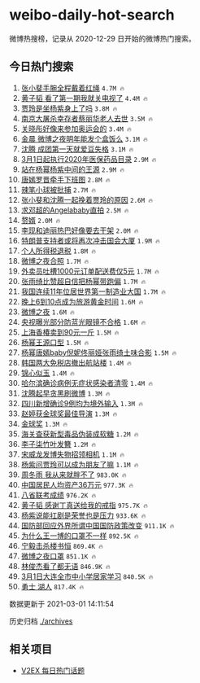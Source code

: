 # weibo-daily-hot-search

微博热搜榜，记录从 2020-12-29 日开始的微博热门搜索。

## 今日热门搜索

<!-- BEGIN -->

1. [张小斐手腕全程戴着红绳](https://s.weibo.com/weibo?q=%23%E5%BC%A0%E5%B0%8F%E6%96%90%E6%89%8B%E8%85%95%E5%85%A8%E7%A8%8B%E6%88%B4%E7%9D%80%E7%BA%A2%E7%BB%B3%23&Refer=top) `4.7M 🔥`
1. [黄子韬 看了第一期我就关电视了](https://s.weibo.com/weibo?q=%E9%BB%84%E5%AD%90%E9%9F%AC%20%E7%9C%8B%E4%BA%86%E7%AC%AC%E4%B8%80%E6%9C%9F%E6%88%91%E5%B0%B1%E5%85%B3%E7%94%B5%E8%A7%86%E4%BA%86&Refer=top) `4.4M 🔥`
1. [贾玲是坐杨紫身上了吗](https://s.weibo.com/weibo?q=%23%E8%B4%BE%E7%8E%B2%E6%98%AF%E5%9D%90%E6%9D%A8%E7%B4%AB%E8%BA%AB%E4%B8%8A%E4%BA%86%E5%90%97%23&Refer=top) `3.8M 🔥`
1. [南京大屠杀幸存者蔡丽华老人去世](https://s.weibo.com/weibo?q=%23%E5%8D%97%E4%BA%AC%E5%A4%A7%E5%B1%A0%E6%9D%80%E5%B9%B8%E5%AD%98%E8%80%85%E8%94%A1%E4%B8%BD%E5%8D%8E%E8%80%81%E4%BA%BA%E5%8E%BB%E4%B8%96%23&Refer=top) `3.5M 🔥`
1. [关晓彤好像来参加奥运会的](https://s.weibo.com/weibo?q=%E5%85%B3%E6%99%93%E5%BD%A4%E5%A5%BD%E5%83%8F%E6%9D%A5%E5%8F%82%E5%8A%A0%E5%A5%A5%E8%BF%90%E4%BC%9A%E7%9A%84&Refer=top) `3.4M 🔥`
1. [金晨 微博之夜明年能发个盒饭么](https://s.weibo.com/weibo?q=%E9%87%91%E6%99%A8%20%E5%BE%AE%E5%8D%9A%E4%B9%8B%E5%A4%9C%E6%98%8E%E5%B9%B4%E8%83%BD%E5%8F%91%E4%B8%AA%E7%9B%92%E9%A5%AD%E4%B9%88&Refer=top) `3.1M 🔥`
1. [沈腾 成团第一天就爱豆失格](https://s.weibo.com/weibo?q=%E6%B2%88%E8%85%BE%20%E6%88%90%E5%9B%A2%E7%AC%AC%E4%B8%80%E5%A4%A9%E5%B0%B1%E7%88%B1%E8%B1%86%E5%A4%B1%E6%A0%BC&Refer=top) `3.1M 🔥`
1. [3月1日起执行2020年医保药品目录](https://s.weibo.com/weibo?q=%233%E6%9C%881%E6%97%A5%E8%B5%B7%E6%89%A7%E8%A1%8C2020%E5%B9%B4%E5%8C%BB%E4%BF%9D%E8%8D%AF%E5%93%81%E7%9B%AE%E5%BD%95%23&Refer=top) `2.9M 🔥`
1. [站在杨幂杨紫中间的王源](https://s.weibo.com/weibo?q=%23%E7%AB%99%E5%9C%A8%E6%9D%A8%E5%B9%82%E6%9D%A8%E7%B4%AB%E4%B8%AD%E9%97%B4%E7%9A%84%E7%8E%8B%E6%BA%90%23&Refer=top) `2.9M 🔥`
1. [唐嫣罗晋牵手下班图](https://s.weibo.com/weibo?q=%23%E5%94%90%E5%AB%A3%E7%BD%97%E6%99%8B%E7%89%B5%E6%89%8B%E4%B8%8B%E7%8F%AD%E5%9B%BE%23&Refer=top) `2.8M 🔥`
1. [辣笔小球被批捕](https://s.weibo.com/weibo?q=%23%E8%BE%A3%E7%AC%94%E5%B0%8F%E7%90%83%E8%A2%AB%E6%89%B9%E6%8D%95%23&Refer=top) `2.7M 🔥`
1. [张小斐和沈腾一起挽着贾玲的原因](https://s.weibo.com/weibo?q=%E5%BC%A0%E5%B0%8F%E6%96%90%E5%92%8C%E6%B2%88%E8%85%BE%E4%B8%80%E8%B5%B7%E6%8C%BD%E7%9D%80%E8%B4%BE%E7%8E%B2%E7%9A%84%E5%8E%9F%E5%9B%A0&Refer=top) `2.6M 🔥`
1. [求邓超的Angelababy直拍](https://s.weibo.com/weibo?q=%E6%B1%82%E9%82%93%E8%B6%85%E7%9A%84Angelababy%E7%9B%B4%E6%8B%8D&Refer=top) `2.5M 🔥`
1. [赘婿](https://s.weibo.com/weibo?q=%E8%B5%98%E5%A9%BF&Refer=top) `2.0M 🔥`
1. [李现和迪丽热巴好像要去干架](https://s.weibo.com/weibo?q=%23%E6%9D%8E%E7%8E%B0%E5%92%8C%E8%BF%AA%E4%B8%BD%E7%83%AD%E5%B7%B4%E5%A5%BD%E5%83%8F%E8%A6%81%E5%8E%BB%E5%B9%B2%E6%9E%B6%23&Refer=top) `2.0M 🔥`
1. [特朗普支持者或将再次冲击国会大厦](https://s.weibo.com/weibo?q=%23%E7%89%B9%E6%9C%97%E6%99%AE%E6%94%AF%E6%8C%81%E8%80%85%E6%88%96%E5%B0%86%E5%86%8D%E6%AC%A1%E5%86%B2%E5%87%BB%E5%9B%BD%E4%BC%9A%E5%A4%A7%E5%8E%A6%23&Refer=top) `1.9M 🔥`
1. [个人所得税退税](https://s.weibo.com/weibo?q=%23%E4%B8%AA%E4%BA%BA%E6%89%80%E5%BE%97%E7%A8%8E%E9%80%80%E7%A8%8E%23&Refer=top) `1.8M 🔥`
1. [微博之夜合照](https://s.weibo.com/weibo?q=%E5%BE%AE%E5%8D%9A%E4%B9%8B%E5%A4%9C%E5%90%88%E7%85%A7&Refer=top) `1.7M 🔥`
1. [外卖员吐槽1000元订单配送费仅5元](https://s.weibo.com/weibo?q=%23%E5%A4%96%E5%8D%96%E5%91%98%E5%90%90%E6%A7%BD1000%E5%85%83%E8%AE%A2%E5%8D%95%E9%85%8D%E9%80%81%E8%B4%B9%E4%BB%855%E5%85%83%23&Refer=top) `1.7M 🔥`
1. [张雨绮比赞超自信把杨幂带跑偏](https://s.weibo.com/weibo?q=%E5%BC%A0%E9%9B%A8%E7%BB%AE%E6%AF%94%E8%B5%9E%E8%B6%85%E8%87%AA%E4%BF%A1%E6%8A%8A%E6%9D%A8%E5%B9%82%E5%B8%A6%E8%B7%91%E5%81%8F&Refer=top) `1.7M 🔥`
1. [我国连续11年位居世界第一制造业大国](https://s.weibo.com/weibo?q=%23%E6%88%91%E5%9B%BD%E8%BF%9E%E7%BB%AD11%E5%B9%B4%E4%BD%8D%E5%B1%85%E4%B8%96%E7%95%8C%E7%AC%AC%E4%B8%80%E5%88%B6%E9%80%A0%E4%B8%9A%E5%A4%A7%E5%9B%BD%23&Refer=top) `1.7M 🔥`
1. [晚上6到10点成为旅游黄金时间](https://s.weibo.com/weibo?q=%23%E6%99%9A%E4%B8%8A6%E5%88%B010%E7%82%B9%E6%88%90%E4%B8%BA%E6%97%85%E6%B8%B8%E9%BB%84%E9%87%91%E6%97%B6%E9%97%B4%23&Refer=top) `1.6M 🔥`
1. [微博之夜](https://s.weibo.com/weibo?q=%E5%BE%AE%E5%8D%9A%E4%B9%8B%E5%A4%9C&Refer=top) `1.6M 🔥`
1. [央视曝光部分防蓝光眼镜不合格](https://s.weibo.com/weibo?q=%23%E5%A4%AE%E8%A7%86%E6%9B%9D%E5%85%89%E9%83%A8%E5%88%86%E9%98%B2%E8%93%9D%E5%85%89%E7%9C%BC%E9%95%9C%E4%B8%8D%E5%90%88%E6%A0%BC%23&Refer=top) `1.6M 🔥`
1. [上海香椿卖到90元一斤](https://s.weibo.com/weibo?q=%23%E4%B8%8A%E6%B5%B7%E9%A6%99%E6%A4%BF%E5%8D%96%E5%88%B090%E5%85%83%E4%B8%80%E6%96%A4%23&Refer=top) `1.5M 🔥`
1. [杨幂王源口型](https://s.weibo.com/weibo?q=%23%E6%9D%A8%E5%B9%82%E7%8E%8B%E6%BA%90%E5%8F%A3%E5%9E%8B%23&Refer=top) `1.5M 🔥`
1. [杨幂唐嫣baby倪妮佟丽娅张雨绮土味合影](https://s.weibo.com/weibo?q=%23%E6%9D%A8%E5%B9%82%E5%94%90%E5%AB%A3baby%E5%80%AA%E5%A6%AE%E4%BD%9F%E4%B8%BD%E5%A8%85%E5%BC%A0%E9%9B%A8%E7%BB%AE%E5%9C%9F%E5%91%B3%E5%90%88%E5%BD%B1%23&Refer=top) `1.5M 🔥`
1. [韩国两大免税店撤出航站楼](https://s.weibo.com/weibo?q=%23%E9%9F%A9%E5%9B%BD%E4%B8%A4%E5%A4%A7%E5%85%8D%E7%A8%8E%E5%BA%97%E6%92%A4%E5%87%BA%E8%88%AA%E7%AB%99%E6%A5%BC%23&Refer=top) `1.4M 🔥`
1. [锦心似玉](https://s.weibo.com/weibo?q=%E9%94%A6%E5%BF%83%E4%BC%BC%E7%8E%89&Refer=top) `1.4M 🔥`
1. [哈尔滨确诊病例无症状感染者清零](https://s.weibo.com/weibo?q=%23%E5%93%88%E5%B0%94%E6%BB%A8%E7%A1%AE%E8%AF%8A%E7%97%85%E4%BE%8B%E6%97%A0%E7%97%87%E7%8A%B6%E6%84%9F%E6%9F%93%E8%80%85%E6%B8%85%E9%9B%B6%23&Refer=top) `1.4M 🔥`
1. [沈腾起早贪黑刷微博](https://s.weibo.com/weibo?q=%23%E6%B2%88%E8%85%BE%E8%B5%B7%E6%97%A9%E8%B4%AA%E9%BB%91%E5%88%B7%E5%BE%AE%E5%8D%9A%23&Refer=top) `1.3M 🔥`
1. [四川新增确诊9例均为境外输入](https://s.weibo.com/weibo?q=%E5%9B%9B%E5%B7%9D%E6%96%B0%E5%A2%9E%E7%A1%AE%E8%AF%8A9%E4%BE%8B%E5%9D%87%E4%B8%BA%E5%A2%83%E5%A4%96%E8%BE%93%E5%85%A5&Refer=top) `1.3M 🔥`
1. [赵婷获金球奖最佳导演](https://s.weibo.com/weibo?q=%23%E8%B5%B5%E5%A9%B7%E8%8E%B7%E9%87%91%E7%90%83%E5%A5%96%E6%9C%80%E4%BD%B3%E5%AF%BC%E6%BC%94%23&Refer=top) `1.3M 🔥`
1. [金球奖](https://s.weibo.com/weibo?q=%E9%87%91%E7%90%83%E5%A5%96&Refer=top) `1.3M 🔥`
1. [海关查获新型毒品伪装成软糖](https://s.weibo.com/weibo?q=%23%E6%B5%B7%E5%85%B3%E6%9F%A5%E8%8E%B7%E6%96%B0%E5%9E%8B%E6%AF%92%E5%93%81%E4%BC%AA%E8%A3%85%E6%88%90%E8%BD%AF%E7%B3%96%23&Refer=top) `1.2M 🔥`
1. [李子柒竹叶发簪](https://s.weibo.com/weibo?q=%23%E6%9D%8E%E5%AD%90%E6%9F%92%E7%AB%B9%E5%8F%B6%E5%8F%91%E7%B0%AA%23&Refer=top) `1.2M 🔥`
1. [宋威龙发博失物招领相机](https://s.weibo.com/weibo?q=%23%E5%AE%8B%E5%A8%81%E9%BE%99%E5%8F%91%E5%8D%9A%E5%A4%B1%E7%89%A9%E6%8B%9B%E9%A2%86%E7%9B%B8%E6%9C%BA%23&Refer=top) `1.1M 🔥`
1. [杨紫问贾玲可以成为朋友了嘛](https://s.weibo.com/weibo?q=%23%E6%9D%A8%E7%B4%AB%E9%97%AE%E8%B4%BE%E7%8E%B2%E5%8F%AF%E4%BB%A5%E6%88%90%E4%B8%BA%E6%9C%8B%E5%8F%8B%E4%BA%86%E5%98%9B%23&Refer=top) `1.1M 🔥`
1. [周冬雨 我从来就胖不了](https://s.weibo.com/weibo?q=%E5%91%A8%E5%86%AC%E9%9B%A8%20%E6%88%91%E4%BB%8E%E6%9D%A5%E5%B0%B1%E8%83%96%E4%B8%8D%E4%BA%86&Refer=top) `983.0K 🔥`
1. [中国居民人均资产36万元](https://s.weibo.com/weibo?q=%23%E4%B8%AD%E5%9B%BD%E5%B1%85%E6%B0%91%E4%BA%BA%E5%9D%87%E8%B5%84%E4%BA%A736%E4%B8%87%E5%85%83%23&Refer=top) `977.3K 🔥`
1. [八省联考成绩](https://s.weibo.com/weibo?q=%E5%85%AB%E7%9C%81%E8%81%94%E8%80%83%E6%88%90%E7%BB%A9&Refer=top) `976.2K 🔥`
1. [黄子韬 感谢丁真送给我的戒指](https://s.weibo.com/weibo?q=%E9%BB%84%E5%AD%90%E9%9F%AC%20%E6%84%9F%E8%B0%A2%E4%B8%81%E7%9C%9F%E9%80%81%E7%BB%99%E6%88%91%E7%9A%84%E6%88%92%E6%8C%87&Refer=top) `975.7K 🔥`
1. [杨紫说能扛剧是荣誉也是压力](https://s.weibo.com/weibo?q=%23%E6%9D%A8%E7%B4%AB%E8%AF%B4%E8%83%BD%E6%89%9B%E5%89%A7%E6%98%AF%E8%8D%A3%E8%AA%89%E4%B9%9F%E6%98%AF%E5%8E%8B%E5%8A%9B%23&Refer=top) `933.6K 🔥`
1. [国防部回应外界所谓中国国防政策改变](https://s.weibo.com/weibo?q=%23%E5%9B%BD%E9%98%B2%E9%83%A8%E5%9B%9E%E5%BA%94%E5%A4%96%E7%95%8C%E6%89%80%E8%B0%93%E4%B8%AD%E5%9B%BD%E5%9B%BD%E9%98%B2%E6%94%BF%E7%AD%96%E6%94%B9%E5%8F%98%23&Refer=top) `911.1K 🔥`
1. [为什么王一博的口罩不一样](https://s.weibo.com/weibo?q=%23%E4%B8%BA%E4%BB%80%E4%B9%88%E7%8E%8B%E4%B8%80%E5%8D%9A%E7%9A%84%E5%8F%A3%E7%BD%A9%E4%B8%8D%E4%B8%80%E6%A0%B7%23&Refer=top) `892.5K 🔥`
1. [宁毅击杀楼书恒](https://s.weibo.com/weibo?q=%23%E5%AE%81%E6%AF%85%E5%87%BB%E6%9D%80%E6%A5%BC%E4%B9%A6%E6%81%92%23&Refer=top) `869.4K 🔥`
1. [微博之夜口罩](https://s.weibo.com/weibo?q=%23%E5%BE%AE%E5%8D%9A%E4%B9%8B%E5%A4%9C%E5%8F%A3%E7%BD%A9%23&Refer=top) `851.1K 🔥`
1. [林俊杰看了都无语](https://s.weibo.com/weibo?q=%23%E6%9E%97%E4%BF%8A%E6%9D%B0%E7%9C%8B%E4%BA%86%E9%83%BD%E6%97%A0%E8%AF%AD%23&Refer=top) `846.9K 🔥`
1. [3月1日大连全市中小学居家学习](https://s.weibo.com/weibo?q=%233%E6%9C%881%E6%97%A5%E5%A4%A7%E8%BF%9E%E5%85%A8%E5%B8%82%E4%B8%AD%E5%B0%8F%E5%AD%A6%E5%B1%85%E5%AE%B6%E5%AD%A6%E4%B9%A0%23&Refer=top) `840.5K 🔥`
1. [勇士 湖人](https://s.weibo.com/weibo?q=%E5%8B%87%E5%A3%AB%20%E6%B9%96%E4%BA%BA&Refer=top) `817.4K 🔥`

数据更新于 2021-03-01 14:11:54

<!-- END -->

历史归档 [./archives](./archives)

## 相关项目

- [V2EX 每日热门话题](https://github.com/realLeonardo/v2ex-daily-hot-topic)
